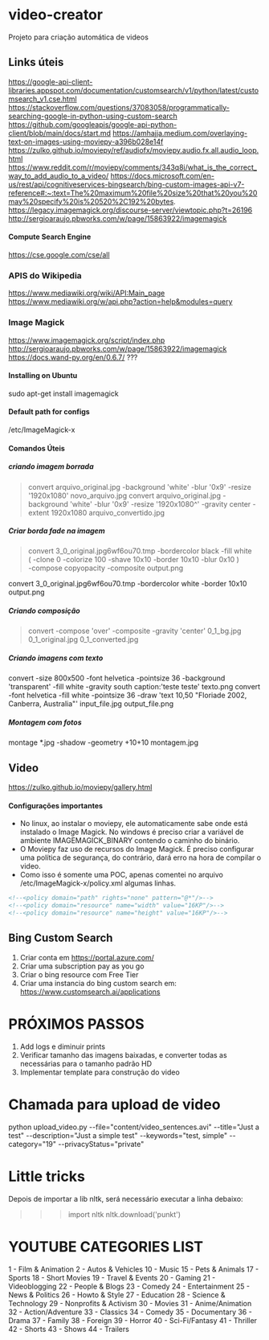 # video-creator
Projeto para criação automática de videos

## Links úteis
https://google-api-client-libraries.appspot.com/documentation/customsearch/v1/python/latest/customsearch_v1.cse.html
https://stackoverflow.com/questions/37083058/programmatically-searching-google-in-python-using-custom-search
https://github.com/googleapis/google-api-python-client/blob/main/docs/start.md
https://amhajja.medium.com/overlaying-text-on-images-using-moviepy-a396b028e14f
https://zulko.github.io/moviepy/ref/audiofx/moviepy.audio.fx.all.audio_loop.html
https://www.reddit.com/r/moviepy/comments/343q8j/what_is_the_correct_way_to_add_audio_to_a_video/
https://docs.microsoft.com/en-us/rest/api/cognitiveservices-bingsearch/bing-custom-images-api-v7-reference#:~:text=The%20maximum%20file%20size%20that%20you%20may%20specify%20is%20520%2C192%20bytes.
https://legacy.imagemagick.org/discourse-server/viewtopic.php?t=26196
http://sergioaraujo.pbworks.com/w/page/15863922/imagemagick

#### Compute Search Engine
https://cse.google.com/cse/all

### APIS do Wikipedia
https://www.mediawiki.org/wiki/API:Main_page
https://www.mediawiki.org/w/api.php?action=help&modules=query

### Image Magick
https://www.imagemagick.org/script/index.php
http://sergioaraujo.pbworks.com/w/page/15863922/imagemagick
https://docs.wand-py.org/en/0.6.7/ ???  

#### Installing on Ubuntu
sudo apt-get install imagemagick

#### Default path for configs
/etc/ImageMagick-x

#### Comandos Úteis

##### criando imagem borrada
> convert arquivo_original.jpg -background 'white' -blur '0x9' -resize '1920x1080' novo_arquivo.jpg
> convert arquivo_original.jpg -background 'white' -blur '0x9' -resize '1920x1080^' -gravity center -extent 1920x1080 arquivo_convertido.jpg

##### Criar borda fade na imagem
> convert 3_0_original.jpg6wf6ou70.tmp -bordercolor black -fill white \
   \( -clone 0 -colorize 100 -shave 10x10 -border 10x10 -blur 0x10 \) \
   -compose copyopacity -composite output.png

convert 3_0_original.jpg6wf6ou70.tmp -bordercolor white -border 10x10 output.png

##### Criando composição
> convert -compose 'over' -composite -gravity 'center' 0_1_bg.jpg 0_1_original.jpg 0_1_converted.jpg

##### Criando imagens com texto
convert -size 800x500 -font helvetica -pointsize 36 -background 'transparent' -fill white -gravity south caption:'teste teste' texto.png
convert -font helvetica -fill white -pointsize 36 -draw 'text 10,50 "Floriade 2002, Canberra, Australia"' input_file.jpg output_file.png

##### Montagem com fotos
montage *.jpg -shadow -geometry +10+10 montagem.jpg


## Video
https://zulko.github.io/moviepy/gallery.html

#### Configurações importantes
- No linux, ao instalar o moviepy, ele automaticamente sabe onde está instalado o Image Magick. No windows é preciso criar a variável de ambiente IMAGEMAGICK_BINARY contendo o caminho do binário.
- O Moviepy faz uso de recursos do Image Magick. É preciso configurar uma política de segurança, do contrário, dará erro na hora de compilar o video.
- Como isso é somente uma POC, apenas comentei no arquivo /etc/ImageMagick-x/policy.xml algumas linhas.

```html
<!--<policy domain="path" rights="none" pattern="@*"/>-->
<!--<policy domain="resource" name="width" value="16KP"/>-->
<!--<policy domain="resource" name="height" value="16KP"/>-->
```

## Bing Custom Search
1) Criar conta em https://portal.azure.com/
2) Criar uma subscription pay as you go
2) Criar o bing resource com Free Tier
3) Criar uma instancia do bing custom search em: https://www.customsearch.ai/applications



# PRÓXIMOS PASSOS
1) Add logs e diminuir prints
2) Verificar tamanho das imagens baixadas, e converter todas as necessárias para o tamanho padrão HD
3) Implementar template para construção do video


# Chamada para upload de video
python upload_video.py --file="content/video_sentences.avi" --title="Just a test" --description="Just a simple test" --keywords="test, simple" --category="19" --privacyStatus="private"


# Little tricks
Depois de importar a lib nltk, será necessário executar a linha debaixo:

  >>> import nltk
  >>> nltk.download('punkt')



# YOUTUBE CATEGORIES LIST
1 - Film & Animation
2 - Autos & Vehicles
10 - Music
15 - Pets & Animals
17 - Sports
18 - Short Movies
19 - Travel & Events
20 - Gaming
21 - Videoblogging
22 - People & Blogs
23 - Comedy
24 - Entertainment
25 - News & Politics
26 - Howto & Style
27 - Education
28 - Science & Technology
29 - Nonprofits & Activism
30 - Movies
31 - Anime/Animation
32 - Action/Adventure
33 - Classics
34 - Comedy
35 - Documentary
36 - Drama
37 - Family
38 - Foreign
39 - Horror
40 - Sci-Fi/Fantasy
41 - Thriller
42 - Shorts
43 - Shows
44 - Trailers